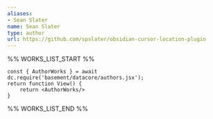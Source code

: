 ```yaml
---
aliases:
- Sean Slater
name: Sean Slater
type: author
url: https://github.com/spslater/obsidian-cursor-location-plugin
---
```



%% WORKS_LIST_START %%

```datacorejsx
const { AuthorWorks } = await dc.require('basement/datacore/authors.jsx');
return function View() {
    return <AuthorWorks/>
}
```
%% WORKS_LIST_END %%